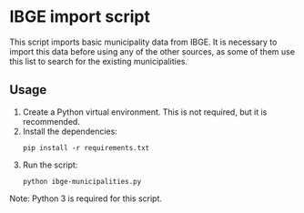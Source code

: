 # IBGE import script

This script imports basic municipality data from IBGE. It is necessary to
import this data before using any of the other sources, as some of them
use this list to search for the existing municipalities.

## Usage

1. Create a Python virtual environment. This is not required, but it is
   recommended.
2. Install the dependencies:
   ```
   pip install -r requirements.txt
   ```
3. Run the script:
   ```
   python ibge-municipalities.py
   ```

Note: Python 3 is required for this script.
